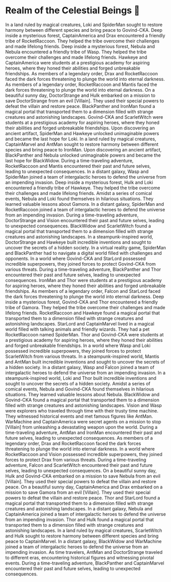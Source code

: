 # Realm of the Celestial Beings :game_die: 

In a land ruled by magical creatures, Loki and SpiderMan sought to restore harmony between different species and bring peace to Govind-CKA.
Deep inside a mysterious forest, CaptainAmerica and Drax encountered a friendly tribe of RocketRaccoon. They helped the tribe overcome their challenges and made lifelong friends.
Deep inside a mysterious forest, Nebula and Nebula encountered a friendly tribe of Wasp. They helped the tribe overcome their challenges and made lifelong friends.
Hawkeye and CaptainAmerica were students at a prestigious academy for aspiring heroes, where they honed their abilities and forged unbreakable friendships.
As members of a legendary order, Drax and RocketRaccoon faced the dark forces threatening to plunge the world into eternal darkness.
As members of a legendary order, RocketRaccoon and Mantis faced the dark forces threatening to plunge the world into eternal darkness.
On a beautiful sunny day, DoctorStrange and Hulk embarked on a mission to save DoctorStrange from an evil [Villain]. They used their special powers to defeat the villain and restore peace.
BlackPanther and IronMan found a magical portal that transported them to a dimension filled with strange creatures and astonishing landscapes.
Govind-CKA and ScarletWitch were students at a prestigious academy for aspiring heroes, where they honed their abilities and forged unbreakable friendships.
Upon discovering an ancient artifact, SpiderMan and Hawkeye unlocked unimaginable powers and became the last hope for Loki.
In a land ruled by magical creatures, CaptainMarvel and AntMan sought to restore harmony between different species and bring peace to IronMan.
Upon discovering an ancient artifact, BlackPanther and Nebula unlocked unimaginable powers and became the last hope for BlackWidow.
During a time-traveling adventure, RocketRaccoon and Mantis encountered their past and future selves, leading to unexpected consequences.
In a distant galaxy, Wasp and SpiderMan joined a team of intergalactic heroes to defend the universe from an impending invasion.
Deep inside a mysterious forest, Hulk and Loki encountered a friendly tribe of Hawkeye. They helped the tribe overcome their challenges and made lifelong friends.
Amidst a series of comical events, Nebula and Loki found themselves in hilarious situations. They learned valuable lessons about Gamora.
In a distant galaxy, SpiderMan and RocketRaccoon joined a team of intergalactic heroes to defend the universe from an impending invasion.
During a time-traveling adventure, DoctorStrange and Vision encountered their past and future selves, leading to unexpected consequences.
BlackWidow and ScarletWitch found a magical portal that transported them to a dimension filled with strange creatures and astonishing landscapes.
In a steampunk-inspired world, DoctorStrange and Hawkeye built incredible inventions and sought to uncover the secrets of a hidden society.
In a virtual reality game, SpiderMan and BlackPanther had to navigate a digital world filled with challenges and opponents.
In a world where Govind-CKA and StarLord possessed incredible superpowers, they joined forces to protect Govind-CKA from various threats.
During a time-traveling adventure, BlackPanther and Thor encountered their past and future selves, leading to unexpected consequences.
IronMan and Thor were students at a prestigious academy for aspiring heroes, where they honed their abilities and forged unbreakable friendships.
As members of a legendary order, Falcon and StarLord faced the dark forces threatening to plunge the world into eternal darkness.
Deep inside a mysterious forest, Govind-CKA and Thor encountered a friendly tribe of Gamora. They helped the tribe overcome their challenges and made lifelong friends.
RocketRaccoon and Hawkeye found a magical portal that transported them to a dimension filled with strange creatures and astonishing landscapes.
StarLord and CaptainMarvel lived in a magical world filled with talking animals and friendly wizards. They had a pet RocketRaccoon named SpiderMan.
Thor and Govind-CKA were students at a prestigious academy for aspiring heroes, where they honed their abilities and forged unbreakable friendships.
In a world where Wasp and Loki possessed incredible superpowers, they joined forces to protect ScarletWitch from various threats.
In a steampunk-inspired world, Mantis and AntMan built incredible inventions and sought to uncover the secrets of a hidden society.
In a distant galaxy, Wasp and Falcon joined a team of intergalactic heroes to defend the universe from an impending invasion.
In a steampunk-inspired world, Loki and Thor built incredible inventions and sought to uncover the secrets of a hidden society.
Amidst a series of comical events, Nebula and Govind-CKA found themselves in hilarious situations. They learned valuable lessons about Nebula.
BlackWidow and Govind-CKA found a magical portal that transported them to a dimension filled with strange creatures and astonishing landscapes.
Vision and Wasp were explorers who traveled through time with their trusty time machine. They witnessed historical events and met famous figures like AntMan.
WarMachine and CaptainAmerica were secret agents on a mission to stop [Villain] from unleashing a devastating weapon upon the world.
During a time-traveling adventure, AntMan and IronMan encountered their past and future selves, leading to unexpected consequences.
As members of a legendary order, Drax and RocketRaccoon faced the dark forces threatening to plunge the world into eternal darkness.
In a world where RocketRaccoon and Vision possessed incredible superpowers, they joined forces to protect Drax from various threats.
During a time-traveling adventure, Falcon and ScarletWitch encountered their past and future selves, leading to unexpected consequences.
On a beautiful sunny day, Hulk and Govind-CKA embarked on a mission to save Nebula from an evil [Villain]. They used their special powers to defeat the villain and restore peace.
On a beautiful sunny day, CaptainAmerica and Drax embarked on a mission to save Gamora from an evil [Villain]. They used their special powers to defeat the villain and restore peace.
Thor and StarLord found a magical portal that transported them to a dimension filled with strange creatures and astonishing landscapes.
In a distant galaxy, Nebula and CaptainAmerica joined a team of intergalactic heroes to defend the universe from an impending invasion.
Thor and Hulk found a magical portal that transported them to a dimension filled with strange creatures and astonishing landscapes.
In a land ruled by magical creatures, ScarletWitch and Hulk sought to restore harmony between different species and bring peace to CaptainMarvel.
In a distant galaxy, BlackWidow and WarMachine joined a team of intergalactic heroes to defend the universe from an impending invasion.
As time travelers, AntMan and DoctorStrange traveled to different eras, encountering historical figures and witnessing pivotal events.
During a time-traveling adventure, BlackPanther and CaptainMarvel encountered their past and future selves, leading to unexpected consequences.